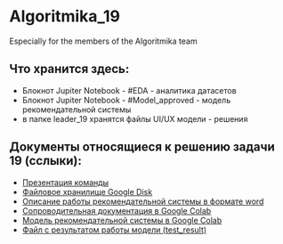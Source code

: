 # Algoritmika_19
Especially for the members of the Algoritmika team

## Что хранится здесь:
* Блокнот Jupiter Notebook - #EDA - аналитика датасетов
* Блокнот Jupiter Notebook - #Model_approved - модель рекомендательной системы
* в папке leader_19 хранятся файлы UI/UX модели - решения

## Документы относящиеся к решению задачи 19 (сслыки):
* [Презентация команды](https://docs.google.com/presentation/d/1qTCoBzU_WCnPSJPC0l-eH560b5l9X_kd/edit?usp=sharing&ouid=112422430492651344612&rtpof=true&sd=true)
* [Файловое хранилище Google Disk](https://drive.google.com/drive/folders/1ikY26bVlWOZOoOYL1t-Mu0T6zwFhe7n6?usp=sharing)
* [Описание работы рекомендательной системы в формате word](https://docs.google.com/document/d/11fciZKX5DQxLc9BXQAI2LQMNfkMednjs/edit?usp=sharing&ouid=112422430492651344612&rtpof=true&sd=true)
* [Сопроводительная документация в Google Colab](https://colab.research.google.com/drive/1eJ6KYgZVOrcjpkGifB2EJDxWNeI5zedA?usp=sharing)
* [Модель рекомендательной системы в Google Colab](https://colab.research.google.com/drive/1nETfzsZO-1p65m2cR8RBBqnIX0ZB3HCe?usp=sharing)
* [Файл с результатом работы модели (test_result)](https://drive.google.com/file/d/1U10JL32hl-F_EiUAUfUJ1qQbgT8k0c5l/view?usp=sharing)
